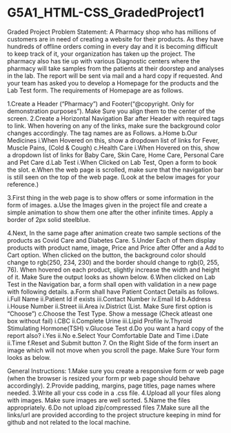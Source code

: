 # G5A1_HTML-CSS_GradedProject1

Graded Project
Problem Statement: 
A Pharmacy shop who has millions of customers are in need of creating a website for their products. As they have hundreds of offline orders coming in every day and it is becoming difficult to keep track of it, your organization has taken up the project. The pharmacy also has tie up with various Diagnostic centers where the pharmacy will take samples from the patients at their doorstep and analyses in the lab. The report will be sent via mail and a hard copy if requested. And your team has asked you to develop a Homepage for the products and the Lab Test form. The requirements of Homepage are as follows.

1.Create a Header (“Pharmacy”) and Footer(“@copyright. Only for demonstration purposes”). Make Sure you align them to the center of the screen.
2.Create a Horizontal Navigation Bar after Header with required tags to link. When hovering on any of the links, make sure the background color changes accordingly. The tag names are as Follows. 
a.Home
b.Our Medicines
i.When Hovered on this, show a dropdown list of links for Fever, Muscle Pains, (Cold & Cough)
c.Health Care
i.When Hovered on this, show a dropdown list of links for Baby Care, Skin Care, Home Care, Personal Care and Pet Care
d.Lab Test
i.When Clicked on Lab Test, Open a form to book the slot.
e.When the web page is scrolled, make sure that the navigation bar is still seen on the top of the web page.
(Look at the below images for your reference.)

3.First thing in the web page is to show offers or some information in the form of images.
a.Use the Images given in the project file and create a simple animation to show them one after the other infinite times. Apply a border of 2px solid steelblue. 

4.Next, In the same page after animation create two sample sections of the products as Covid Care and Diabetes Care.
5.Under Each of them display products with product name, image, Price and Price after Offer and a Add to Cart option. When clicked on the button, the background color should change to rgb(250, 234, 230) and the border should change to rgb(0, 255, 76). When hovered on each product, slightly increase the width and height of it. Make Sure the output looks as shown below. 
6.When clicked on Lab Test in the Navigation bar, a form shall open with validation  in a new page with following details.
a.Form shall have Patient Contact Details as follows.	
i.Full Name
ii.Patient Id if exists
iii.Contact Number
iv.Email Id
b.Address
i.House Number
ii.Street
iii.Area
iv.District (List. Make Sure first option is “Choose”)
c.Choose the Test Type. Show a message (Check atleast one box without fail)
i.CBC
ii.Complete Urine
iii.Lipid Profile
iv.Thyroid Stimulating Hormone(TSH)
v.Glucose Test
d.Do you want a hard copy of the report also?
i.Yes
ii.No
e.Select Your Comfortable Date and Time
i.Date 
ii.Time
f.Reset and Submit button
7. On the Right Side of the form insert an image which will not move when you scroll the page. Make Sure Your form looks as below.

General Instructions: 
1.Make sure you create a responsive form or web page (when the browser is resized your form pr web page should behave accordingly).
2.Provide padding, margins, page titles, page names where needed.
3.Write all your css code in a .css file.
4.Upload all your files along with images. Make sure images are well sorted.
5.Name the files appropriately.
6.Do not upload zip/compressed files
7.Make sure all the links/url are provided according to the project structure keeping in mind for github and not related to the local machine.
